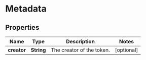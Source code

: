 
# Metadata

## Properties
Name | Type | Description | Notes
------------ | ------------- | ------------- | -------------
**creator** | **String** | The creator of the token. |  [optional]



